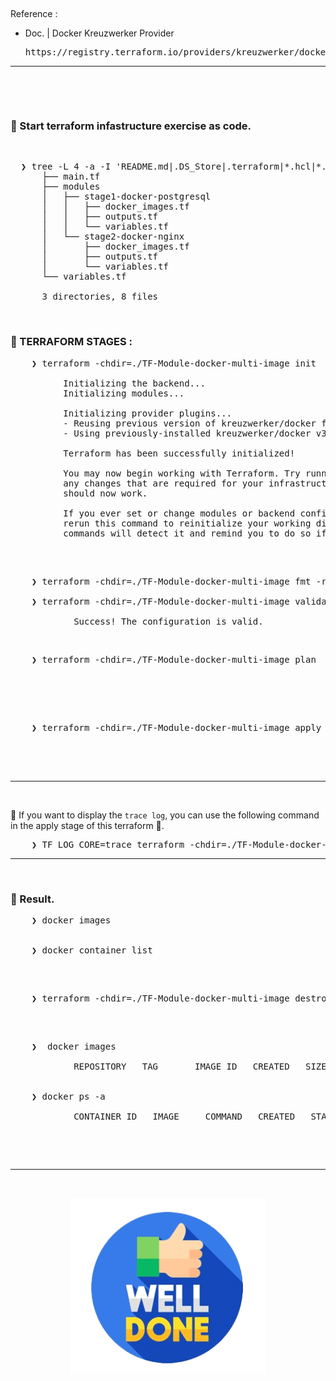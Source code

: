&nbsp;

Reference :<br />
- Doc. | Docker Kreuzwerker Provider
  <pre>https://registry.terraform.io/providers/kreuzwerker/docker/latest/docs</pre>

---

&nbsp;

&nbsp;

### &#127937; Start terraform infastructure exercise as code.

&nbsp;

<pre>
  ❯ tree -L 4 -a -I 'README.md|.DS_Store|.terraform|*.hcl|*.tfstate|*.tfstate.backup' ./TF-Module-docker-multi-image
      ├── main.tf
      ├── modules
      │   ├── stage1-docker-postgresql
      │   │   ├── docker_images.tf
      │   │   ├── outputs.tf
      │   │   └── variables.tf
      │   └── stage2-docker-nginx
      │       ├── docker_images.tf
      │       ├── outputs.tf
      │       └── variables.tf
      └── variables.tf

      3 directories, 8 files
</pre>

&nbsp;

### &#x1F530; TERRAFORM STAGES :

<pre>
    ❯ terraform -chdir=./TF-Module-docker-multi-image init

          Initializing the backend...
          Initializing modules...

          Initializing provider plugins...
          - Reusing previous version of kreuzwerker/docker from the dependency lock file
          - Using previously-installed kreuzwerker/docker v3.0.2

          Terraform has been successfully initialized!

          You may now begin working with Terraform. Try running "terraform plan" to see
          any changes that are required for your infrastructure. All Terraform commands
          should now work.

          If you ever set or change modules or backend configuration for Terraform,
          rerun this command to reinitialize your working directory. If you forget, other
          commands will detect it and remind you to do so if necessary.

</pre>

&nbsp;

<pre>
    ❯ terraform -chdir=./TF-Module-docker-multi-image fmt -recursive

    ❯ terraform -chdir=./TF-Module-docker-multi-image validate

            Success! The configuration is valid.
</pre>

&nbsp;

<pre>
    ❯ terraform -chdir=./TF-Module-docker-multi-image plan



</pre>

&nbsp;

<pre>
    ❯ terraform -chdir=./TF-Module-docker-multi-image apply -auto-approve


</pre>

&nbsp;

---



&nbsp;

&#x1F534; If you want to display the `trace log`, you can use the following command in the apply stage of this terraform &#x1F3C3;.
<pre>
    ❯ TF_LOG_CORE=trace terraform -chdir=./TF-Module-docker-multi-image apply
</pre>

---

&nbsp;

### &#x1F530; Result.

<pre>
    ❯ docker images


    ❯ docker container list

</pre>

&nbsp;

<pre>
    ❯ terraform -chdir=./TF-Module-docker-multi-image destroy

</pre>

&nbsp;

<pre>
    ❯  docker images

            REPOSITORY   TAG       IMAGE ID   CREATED   SIZE


    ❯ docker ps -a

            CONTAINER ID   IMAGE     COMMAND   CREATED   STATUS    PORTS     NAMES
</pre>

&nbsp;

&nbsp;

---

&nbsp;


<div align="center">
    <img src="../gambar-petunjuk/well_done.png" alt="well_done" style="display: block; margin: 0 auto;">
</div>

&nbsp;
